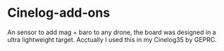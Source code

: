 # Cinelog-add-ons
An sensor to add mag + baro to any drone, the board was designed in a ultra lightweight target.
Acctually I used this in my Cinelog35 by GEPRC.

